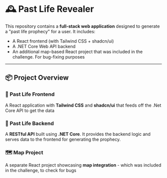 # 🕰️ Past Life Revealer

This repository contains a **full-stack web application** designed to generate a "past life prophecy" for a user. It includes:

- A React frontend (with Tailwind CSS + shadcn/ui)
- A .NET Core Web API backend
- An additional map-based React project that was included in the challenge. For bug-fixing purposes

---

## 📦 Project Overview

### 🔮 Past Life Frontend
A React application with **Tailwind CSS** and **shadcn/ui** that feeds off the .Net Core API to get the data 

### 🧠 Past Life Backend
A **RESTful API** built using **.NET Core**. It provides the backend logic and serves data to the frontend for generating the prophecy.

### 🗺️ Map Project
A separate React project showcasing **map integration** - which was included in the challenge, to check for bugs
